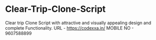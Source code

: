 # Clear-Trip-Clone-Script
Clear trip Clone Script with attractive and visually appealing design and complete Functionality.
URL - https://codexxa.in/
MOBILE NO - 9607588899
